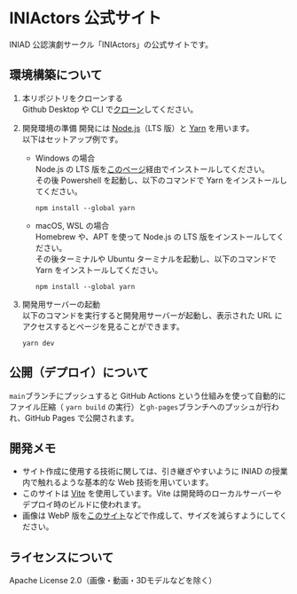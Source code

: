 # INIActors 公式サイト

INIAD 公認演劇サークル「INIActors」の公式サイトです。

## 環境構築について

1. 本リポジトリをクローンする  
   Github Desktop や CLI で[クローン](https://docs.github.com/ja/github/creating-cloning-and-archiving-repositories/cloning-a-repository-from-github/cloning-a-repository)してください。

2. 開発環境の準備
   開発には [Node.js](https://nodejs.org/ja/)（LTS 版）と [Yarn](https://classic.yarnpkg.com/lang/en/) を用います。  
   以下はセットアップ例です。

   - Windows の場合  
     Node.js の LTS 版を[このページ](https://nodejs.org/ja/)経由でインストールしてください。  
     その後 Powershell を起動し、以下のコマンドで Yarn をインストールしてください。
     ```shell
     npm install --global yarn
     ```
   - macOS, WSL の場合  
     Homebrew や、APT を使って Node.js の LTS 版をインストールしてください。  
     その後ターミナルや Ubuntu ターミナルを起動し、以下のコマンドで Yarn をインストールしてください。
     ```shell
     npm install --global yarn
     ```

3. 開発用サーバーの起動  
   以下のコマンドを実行すると開発用サーバーが起動し、表示された URL にアクセスするとページを見ることができます。
   ```shell
   yarn dev
   ```

## 公開（デプロイ）について

`main`ブランチにプッシュすると GitHub Actions という仕組みを使って自動的にファイル圧縮（ `yarn build` の実行）と`gh-pages`ブランチへのプッシュが行われ、GitHub Pages で公開されます。

## 開発メモ

- サイト作成に使用する技術に関しては、引き継ぎやすいように INIAD の授業内で触れるような基本的な Web 技術を用いています。
- このサイトは [Vite](https://ja.vitejs.dev) を使用しています。Vite は開発時のローカルサーバーやデプロイ時のビルドに使われます。
- 画像は WebP 版を[このサイト](https://lab.syncer.jp/Tool/Webp-Converter/)などで作成して、サイズを減らすようにしてください。

## ライセンスについて

Apache License 2.0（画像・動画・3Dモデルなどを除く）
